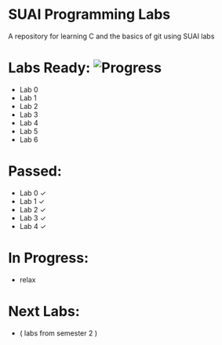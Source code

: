 # SUAI Programming Labs

A repository for learning C and the basics of git using SUAI labs

# Labs Ready: ![Progress](https://progress-bar.dev/6/?scale=7&suffix=%20%2F%207)

* Lab 0
* Lab 1
* Lab 2
* Lab 3
* Lab 4
* Lab 5
* Lab 6

# Passed:

* Lab 0 ✓
* Lab 1 ✓
* Lab 2 ✓
* Lab 3 ✓
* Lab 4 ✓

# In Progress:

* relax

# Next Labs:

* ( labs from semester 2 )
